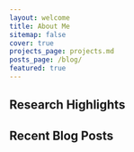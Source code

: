 ```yaml
---
layout: welcome
title: About Me
sitemap: false
cover: true
projects_page: projects.md
posts_page: /blog/
featured: true
---
```


## Research Highlights

<!--projects-->

## Recent Blog Posts

<!--posts-->
